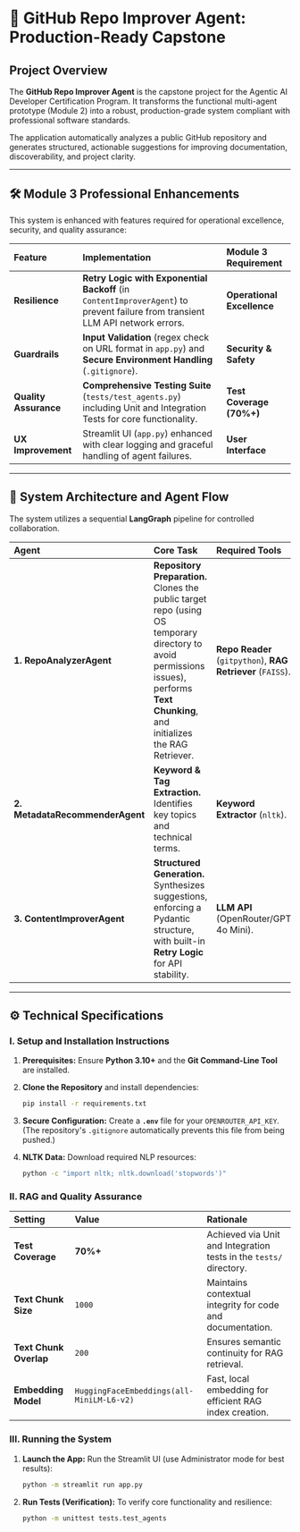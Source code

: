 # 🚀 GitHub Repo Improver Agent: Production-Ready Capstone

## Project Overview

The **GitHub Repo Improver Agent** is the capstone project for the Agentic AI Developer Certification Program. It transforms the functional multi-agent prototype (Module 2) into a robust, production-grade system compliant with professional software standards.

The application automatically analyzes a public GitHub repository and generates structured, actionable suggestions for improving documentation, discoverability, and project clarity.

---

## 🛠️ Module 3 Professional Enhancements

This system is enhanced with features required for operational excellence, security, and quality assurance:

| Feature | Implementation | Module 3 Requirement |
| :--- | :--- | :--- |
| **Resilience** | **Retry Logic with Exponential Backoff** (in `ContentImproverAgent`) to prevent failure from transient LLM API network errors. | **Operational Excellence** |
| **Guardrails** | **Input Validation** (regex check on URL format in `app.py`) and **Secure Environment Handling** (`.gitignore`). | **Security & Safety** |
| **Quality Assurance** | **Comprehensive Testing Suite** (`tests/test_agents.py`) including Unit and Integration Tests for core functionality. | **Test Coverage (70%+)** |
| **UX Improvement** | Streamlit UI (`app.py`) enhanced with clear logging and graceful handling of agent failures. | **User Interface** |

---

## 🧠 System Architecture and Agent Flow

The system utilizes a sequential **LangGraph** pipeline for controlled collaboration.

| Agent | Core Task | Required Tools |
| :--- | :--- | :--- |
| **1. RepoAnalyzerAgent** | **Repository Preparation.** Clones the public target repo (using OS temporary directory to avoid permissions issues), performs **Text Chunking**, and initializes the RAG Retriever. | **Repo Reader** (`gitpython`), **RAG Retriever** (`FAISS`). |
| **2. MetadataRecommenderAgent** | **Keyword & Tag Extraction.** Identifies key topics and technical terms. | **Keyword Extractor** (`nltk`). |
| **3. ContentImproverAgent** | **Structured Generation.** Synthesizes suggestions, enforcing a Pydantic structure, with built-in **Retry Logic** for API stability. | **LLM API** (OpenRouter/GPT-4o Mini). |

---

## ⚙️ Technical Specifications

### I. Setup and Installation Instructions

1.  **Prerequisites:** Ensure **Python 3.10+** and the **Git Command-Line Tool** are installed.

2.  **Clone the Repository** and install dependencies:

    ```bash
    pip install -r requirements.txt
    ```

3.  **Secure Configuration:** Create a **`.env`** file for your `OPENROUTER_API_KEY`. (The repository's `.gitignore` automatically prevents this file from being pushed.)

4.  **NLTK Data:** Download required NLP resources:

    ```bash
    python -c "import nltk; nltk.download('stopwords')"
    ```

### II. RAG and Quality Assurance

| Setting | Value | Rationale |
| :--- | :--- | :--- |
| **Test Coverage** | **70%+** | Achieved via Unit and Integration tests in the `tests/` directory. |
| **Text Chunk Size** | `1000` | Maintains contextual integrity for code and documentation. |
| **Text Chunk Overlap** | `200` | Ensures semantic continuity for RAG retrieval. |
| **Embedding Model** | `HuggingFaceEmbeddings(all-MiniLM-L6-v2)` | Fast, local embedding for efficient RAG index creation. |

### III. Running the System

1.  **Launch the App:** Run the Streamlit UI (use Administrator mode for best results):

    ```bash
    python -m streamlit run app.py
    ```

2.  **Run Tests (Verification):** To verify core functionality and resilience:

    ```bash
    python -m unittest tests.test_agents
    ```
